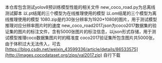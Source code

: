 本仓库包含测试yolov8预训练模型性能的相关文件
new_coco_road.py为总离线测试脚本
以.pt结尾的三个模型为在线推理使用的模型
以.om结尾的三个模型为离线推理使用的模型
1080.zip是约30张分辨率为1920*1080的图片，用于测试模型推理对应分辨率图片时的速度
new_coco_road2017.json为coco2017数据集的验证集的图片的标注文件，含有5000张图片的标注信息，以json形式存储，用于测试模型推理coco数据集图片时的精准度
coco2017验证集所包含图片共5000张，由于体积过大无法传入，可去[https://blog.csdn.net/weixin_43599336/article/details/86533575](http://images.cocodataset.org/zips/val2017.zip) 自行下载
